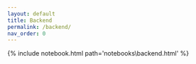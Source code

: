 ```yaml
---
layout: default
title: Backend
permalink: /backend/
nav_order: 0
---
```

{% include notebook.html path='notebooks\backend.html' %}